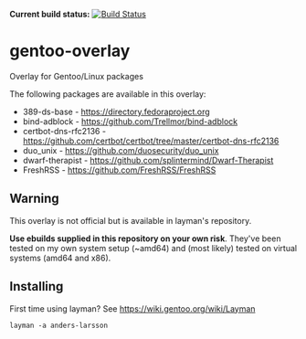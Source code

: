 **Current build status:** [![Build Status](https://travis-ci.org/anders-larsson/gentoo-overlay.svg)](https://travis-ci.org/anders-larsson/gentoo-overlay)

gentoo-overlay
==============

Overlay for Gentoo/Linux packages

The following packages are available in this overlay:

* 389-ds-base - https://directory.fedoraproject.org
* bind-adblock - https://github.com/Trellmor/bind-adblock
* certbot-dns-rfc2136 - https://github.com/certbot/certbot/tree/master/certbot-dns-rfc2136
* duo_unix - https://github.com/duosecurity/duo_unix
* dwarf-therapist - https://github.com/splintermind/Dwarf-Therapist
* FreshRSS - https://github.com/FreshRSS/FreshRSS

## Warning

This overlay is not official but is available in layman's repository.

**Use ebuilds supplied in this repository on your own risk**. They've been tested on my own system setup (~amd64) and (most likely) tested on virtual systems (amd64 and x86).

## Installing

First time using layman? See https://wiki.gentoo.org/wiki/Layman

    layman -a anders-larsson
